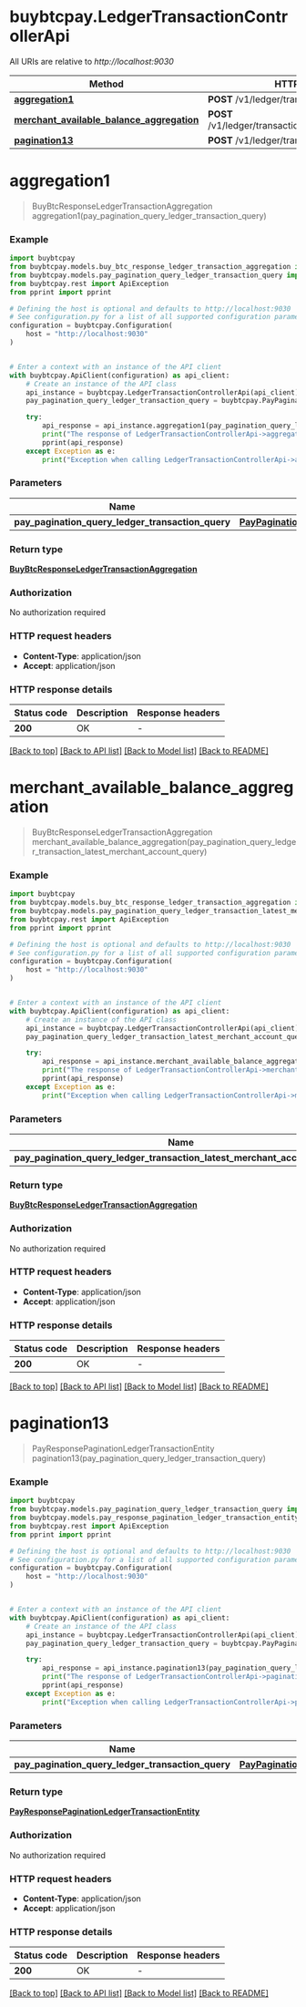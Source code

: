 # buybtcpay.LedgerTransactionControllerApi

All URIs are relative to *http://localhost:9030*

Method | HTTP request | Description
------------- | ------------- | -------------
[**aggregation1**](LedgerTransactionControllerApi.md#aggregation1) | **POST** /v1/ledger/transaction/aggregation | 
[**merchant_available_balance_aggregation**](LedgerTransactionControllerApi.md#merchant_available_balance_aggregation) | **POST** /v1/ledger/transaction/merchant/aggregation | 
[**pagination13**](LedgerTransactionControllerApi.md#pagination13) | **POST** /v1/ledger/transaction/pagination | 


# **aggregation1**
> BuyBtcResponseLedgerTransactionAggregation aggregation1(pay_pagination_query_ledger_transaction_query)

### Example


```python
import buybtcpay
from buybtcpay.models.buy_btc_response_ledger_transaction_aggregation import BuyBtcResponseLedgerTransactionAggregation
from buybtcpay.models.pay_pagination_query_ledger_transaction_query import PayPaginationQueryLedgerTransactionQuery
from buybtcpay.rest import ApiException
from pprint import pprint

# Defining the host is optional and defaults to http://localhost:9030
# See configuration.py for a list of all supported configuration parameters.
configuration = buybtcpay.Configuration(
    host = "http://localhost:9030"
)


# Enter a context with an instance of the API client
with buybtcpay.ApiClient(configuration) as api_client:
    # Create an instance of the API class
    api_instance = buybtcpay.LedgerTransactionControllerApi(api_client)
    pay_pagination_query_ledger_transaction_query = buybtcpay.PayPaginationQueryLedgerTransactionQuery() # PayPaginationQueryLedgerTransactionQuery | 

    try:
        api_response = api_instance.aggregation1(pay_pagination_query_ledger_transaction_query)
        print("The response of LedgerTransactionControllerApi->aggregation1:\n")
        pprint(api_response)
    except Exception as e:
        print("Exception when calling LedgerTransactionControllerApi->aggregation1: %s\n" % e)
```



### Parameters


Name | Type | Description  | Notes
------------- | ------------- | ------------- | -------------
 **pay_pagination_query_ledger_transaction_query** | [**PayPaginationQueryLedgerTransactionQuery**](PayPaginationQueryLedgerTransactionQuery.md)|  | 

### Return type

[**BuyBtcResponseLedgerTransactionAggregation**](BuyBtcResponseLedgerTransactionAggregation.md)

### Authorization

No authorization required

### HTTP request headers

 - **Content-Type**: application/json
 - **Accept**: application/json

### HTTP response details

| Status code | Description | Response headers |
|-------------|-------------|------------------|
**200** | OK |  -  |

[[Back to top]](#) [[Back to API list]](../README.md#documentation-for-api-endpoints) [[Back to Model list]](../README.md#documentation-for-models) [[Back to README]](../README.md)

# **merchant_available_balance_aggregation**
> BuyBtcResponseLedgerTransactionAggregation merchant_available_balance_aggregation(pay_pagination_query_ledger_transaction_latest_merchant_account_query)

### Example


```python
import buybtcpay
from buybtcpay.models.buy_btc_response_ledger_transaction_aggregation import BuyBtcResponseLedgerTransactionAggregation
from buybtcpay.models.pay_pagination_query_ledger_transaction_latest_merchant_account_query import PayPaginationQueryLedgerTransactionLatestMerchantAccountQuery
from buybtcpay.rest import ApiException
from pprint import pprint

# Defining the host is optional and defaults to http://localhost:9030
# See configuration.py for a list of all supported configuration parameters.
configuration = buybtcpay.Configuration(
    host = "http://localhost:9030"
)


# Enter a context with an instance of the API client
with buybtcpay.ApiClient(configuration) as api_client:
    # Create an instance of the API class
    api_instance = buybtcpay.LedgerTransactionControllerApi(api_client)
    pay_pagination_query_ledger_transaction_latest_merchant_account_query = buybtcpay.PayPaginationQueryLedgerTransactionLatestMerchantAccountQuery() # PayPaginationQueryLedgerTransactionLatestMerchantAccountQuery | 

    try:
        api_response = api_instance.merchant_available_balance_aggregation(pay_pagination_query_ledger_transaction_latest_merchant_account_query)
        print("The response of LedgerTransactionControllerApi->merchant_available_balance_aggregation:\n")
        pprint(api_response)
    except Exception as e:
        print("Exception when calling LedgerTransactionControllerApi->merchant_available_balance_aggregation: %s\n" % e)
```



### Parameters


Name | Type | Description  | Notes
------------- | ------------- | ------------- | -------------
 **pay_pagination_query_ledger_transaction_latest_merchant_account_query** | [**PayPaginationQueryLedgerTransactionLatestMerchantAccountQuery**](PayPaginationQueryLedgerTransactionLatestMerchantAccountQuery.md)|  | 

### Return type

[**BuyBtcResponseLedgerTransactionAggregation**](BuyBtcResponseLedgerTransactionAggregation.md)

### Authorization

No authorization required

### HTTP request headers

 - **Content-Type**: application/json
 - **Accept**: application/json

### HTTP response details

| Status code | Description | Response headers |
|-------------|-------------|------------------|
**200** | OK |  -  |

[[Back to top]](#) [[Back to API list]](../README.md#documentation-for-api-endpoints) [[Back to Model list]](../README.md#documentation-for-models) [[Back to README]](../README.md)

# **pagination13**
> PayResponsePaginationLedgerTransactionEntity pagination13(pay_pagination_query_ledger_transaction_query)

### Example


```python
import buybtcpay
from buybtcpay.models.pay_pagination_query_ledger_transaction_query import PayPaginationQueryLedgerTransactionQuery
from buybtcpay.models.pay_response_pagination_ledger_transaction_entity import PayResponsePaginationLedgerTransactionEntity
from buybtcpay.rest import ApiException
from pprint import pprint

# Defining the host is optional and defaults to http://localhost:9030
# See configuration.py for a list of all supported configuration parameters.
configuration = buybtcpay.Configuration(
    host = "http://localhost:9030"
)


# Enter a context with an instance of the API client
with buybtcpay.ApiClient(configuration) as api_client:
    # Create an instance of the API class
    api_instance = buybtcpay.LedgerTransactionControllerApi(api_client)
    pay_pagination_query_ledger_transaction_query = buybtcpay.PayPaginationQueryLedgerTransactionQuery() # PayPaginationQueryLedgerTransactionQuery | 

    try:
        api_response = api_instance.pagination13(pay_pagination_query_ledger_transaction_query)
        print("The response of LedgerTransactionControllerApi->pagination13:\n")
        pprint(api_response)
    except Exception as e:
        print("Exception when calling LedgerTransactionControllerApi->pagination13: %s\n" % e)
```



### Parameters


Name | Type | Description  | Notes
------------- | ------------- | ------------- | -------------
 **pay_pagination_query_ledger_transaction_query** | [**PayPaginationQueryLedgerTransactionQuery**](PayPaginationQueryLedgerTransactionQuery.md)|  | 

### Return type

[**PayResponsePaginationLedgerTransactionEntity**](PayResponsePaginationLedgerTransactionEntity.md)

### Authorization

No authorization required

### HTTP request headers

 - **Content-Type**: application/json
 - **Accept**: application/json

### HTTP response details

| Status code | Description | Response headers |
|-------------|-------------|------------------|
**200** | OK |  -  |

[[Back to top]](#) [[Back to API list]](../README.md#documentation-for-api-endpoints) [[Back to Model list]](../README.md#documentation-for-models) [[Back to README]](../README.md)

